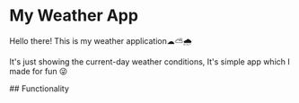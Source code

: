 # My Weather App
<p>Hello there! This is my weather application☁⛅🌧</p>
<p>It's just showing the current-day weather conditions, It's simple app which I made for fun 😜</p>
## Functionality
